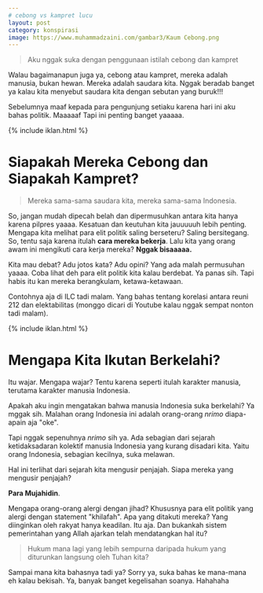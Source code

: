 ```yaml
---
# cebong vs kampret lucu
layout: post
category: konspirasi
image: https://www.muhammadzaini.com/gambar3/Kaum Cebong.png
---
```


> Aku nggak suka dengan penggunaan istilah cebong dan kampret 

Walau bagaimanapun juga ya, cebong atau kampret, mereka adalah manusia,  bukan hewan. Mereka adalah saudara kita. Nggak beradab banget ya kalau kita menyebut saudara kita dengan sebutan yang buruk!!! 

Sebelumnya maaf kepada para pengunjung setiaku karena hari ini aku bahas politik. Maaaaaf Tapi ini penting banget yaaaaa.

{% include iklan.html %}

# Siapakah Mereka Cebong dan Siapakah Kampret?

> Mereka sama-sama saudara kita, mereka sama-sama Indonesia.

So, jangan mudah dipecah belah dan dipermusuhkan antara kita hanya karena pilpres yaaaa. Kesatuan dan keutuhan kita jauuuuuh lebih penting. Mengapa kita melihat para elit politik saling berseteru? Saling bersitegang. So, tentu saja karena itulah **cara mereka bekerja**. Lalu kita yang orang awam ini mengikuti cara kerja mereka? **Nggak bisaaaaa.**

Kita mau debat? Adu jotos kata? Adu opini? Yang ada malah permusuhan yaaaa. Coba lihat deh para elit politik kita kalau berdebat. Ya panas sih. Tapi habis itu kan mereka berangkulam, ketawa-ketawaan.

Contohnya aja di ILC tadi malam. Yang bahas tentang korelasi antara reuni 212 dan elektabilitas (monggo dicari di Youtube kalau nggak sempat nonton tadi malam).

{% include iklan.html %}

# Mengapa Kita Ikutan Berkelahi?

Itu wajar. Mengapa wajar? Tentu karena seperti itulah karakter manusia, terutama karakter manusia Indonesia.

Apakah aku ingin mengatakan bahwa manusia Indonesia suka berkelahi? Ya mggak sih. Malahan orang Indonesia ini adalah orang-orang _nrimo_ diapa-apain aja "oke".

Tapi nggak sepenuhnya _nrimo_ sih ya. Ada sebagian dari sejarah ketidaksadaran kolektif manusia Indonesia yang kurang disadari kita. Yaitu orang Indonesia, sebagian kecilnya, suka melawan.

Hal ini terlihat dari sejarah kita mengusir penjajah. Siapa mereka yang mengusir penjajah?

**Para Mujahidin**.

Mengapa orang-orang alergi dengan jihad? Khususnya para elit politik yang alergi dengan statement "khilafah". Apa yang ditakuti mereka? Yang diinginkan oleh rakyat hanya keadilan. Itu aja. Dan bukankah sistem pemerintahan yang Allah ajarkan telah mendatangkan hal itu?

> Hukum mana lagi yang lebih sempurna daripada hukum yang diturunkan langsung oleh Tuhan kita?

Sampai mana kita bahasnya tadi ya?  Sorry ya, suka bahas ke mana-mana eh kalau bekisah. Ya, banyak banget kegelisahan soanya. Hahahaha 